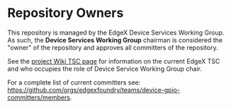 # Repository Owners

This repository is managed by the EdgeX Device Services Working Group.  As such, the **Device Services Working Group** chairman is considered the "owner" of the repository and approves all committers of the repository.

See the [project Wiki TSC page](https://wiki.edgexfoundry.org/pages/viewpage.action?pageId=329436#TechnicalSteeringCommittee(TSC)-WorkingGroups) for information on the current EdgeX TSC and who occupies the role of Device Service Working Group chair.

For a complete list of current committers see:  https://github.com/orgs/edgexfoundry/teams/device-gpio-committers/members.

